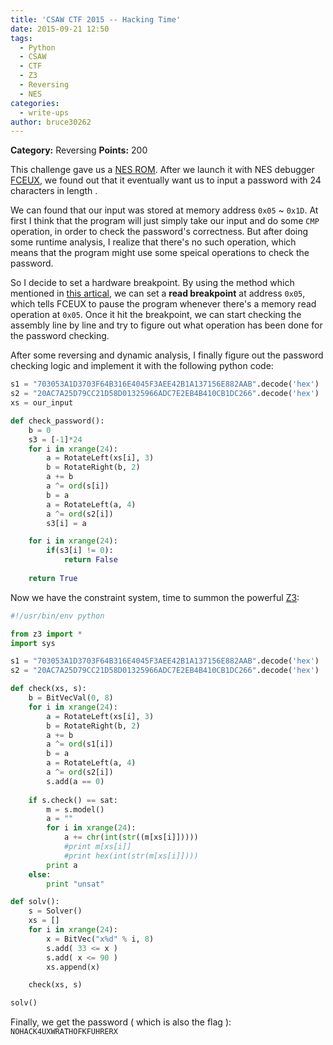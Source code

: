 ```yaml
---
title: 'CSAW CTF 2015 -- Hacking Time'
date: 2015-09-21 12:50
tags:
  - Python
  - CSAW
  - CTF
  - Z3
  - Reversing
  - NES
categories:
  - write-ups
author: bruce30262
---
```

**Category:** Reversing
**Points:** 200

This challenge gave us a [NES ROM](https://github.com/ctfs/write-ups-2015/blob/master/csaw-ctf-2015/reverse/hacking-time-200/HackingTime_03e852ace386388eb88c39a02f88c773.nes). After we launch it with NES debugger [FCEUX](http://sourceforge.net/projects/fceultra/?source=typ_redirect), we found out that it eventually want us to input a password with 24 characters in length .

<!-- more -->

We can found that our input was stored at memory address `0x05` ~ `0x1D`. At first I think that the program will just simply take our input and do some `CMP` operation, in order to check the password's correctness. But after doing some runtime analysis, I realize that there's no such operation, which means that the program might use some speical operations to check the password.  

So I decide to set a hardware breakpoint. By using the method which mentioned in [this artical](http://archive.rpgclassics.com/subsites/twit/docs/text/), we can set a **read breakpoint** at address `0x05`, which tells FCEUX to pause the program whenever there's a memory read operation at `0x05`. Once it hit the breakpoint, we can start checking the assembly line by line and try to figure out what operation has been done for the password checking.  

After some reversing and dynamic analysis, I finally figure out the password checking logic and implement it with the following python code:

```python
s1 = "703053A1D3703F64B316E4045F3AEE42B1A137156E882AAB".decode('hex')
s2 = "20AC7A25D79CC21D58D01325966ADC7E2EB4B410CB1DC266".decode('hex')
xs = our_input

def check_password():
	b = 0
	s3 = [-1]*24
	for i in xrange(24):
		a = RotateLeft(xs[i], 3)
		b = RotateRight(b, 2)
		a += b
		a ^= ord(s[i])
		b = a
		a = RotateLeft(a, 4)
		a ^= ord(s2[i])
		s3[i] = a

	for i in xrange(24):
		if(s3[i] != 0):
			return False
	
	return True
```

Now we have the constraint system, time to summon the powerful [Z3](https://github.com/Z3Prover/z3):  

```python
#!/usr/bin/env python

from z3 import *
import sys

s1 = "703053A1D3703F64B316E4045F3AEE42B1A137156E882AAB".decode('hex')
s2 = "20AC7A25D79CC21D58D01325966ADC7E2EB4B410CB1DC266".decode('hex')

def check(xs, s):
    b = BitVecVal(0, 8)
    for i in xrange(24):
        a = RotateLeft(xs[i], 3)
        b = RotateRight(b, 2)
        a += b
        a ^= ord(s1[i])
        b = a
        a = RotateLeft(a, 4)
        a ^= ord(s2[i])
        s.add(a == 0)
    
    if s.check() == sat:
        m = s.model()
        a = ""
        for i in xrange(24):
            a += chr(int(str((m[xs[i]]))))
            #print m[xs[i]]
            #print hex(int(str(m[xs[i]])))
        print a
    else:
        print "unsat"

def solv():
    s = Solver()
    xs = []
    for i in xrange(24):
        x = BitVec("x%d" % i, 8)
        s.add( 33 <= x )
        s.add( x <= 90 )
        xs.append(x)

    check(xs, s)

solv()

```  

Finally, we get the password ( which is also the flag ): `NOHACK4UXWRATHOFKFUHRERX`

